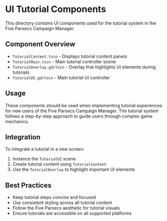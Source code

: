 # UI Tutorial Components

This directory contains UI components used for the tutorial system in the Five Parsecs Campaign Manager.

## Component Overview

- `TutorialContent.tscn` - Displays tutorial content panels
- `TutorialMain.tscn` - Main tutorial controller scene
- `TutorialOverlay.gd/tscn` - Overlay that highlights UI elements during tutorials
- `TutorialUI.gd/tscn` - Main tutorial UI controller

## Usage

These components should be used when implementing tutorial experiences for new users of the Five Parsecs Campaign Manager. The tutorial system follows a step-by-step approach to guide users through complex game mechanics.

## Integration

To integrate a tutorial in a new screen:

1. Instance the `TutorialUI` scene
2. Create tutorial content using `TutorialContent`
3. Use the `TutorialOverlay` to highlight important UI elements

## Best Practices

- Keep tutorial steps concise and focused
- Use consistent styling across all tutorial content
- Follow the Five Parsecs aesthetic for tutorial visuals
- Ensure tutorials are accessible on all supported platforms 